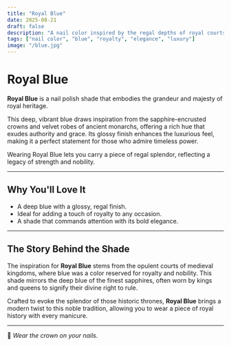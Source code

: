 ```yaml
---
title: "Royal Blue"
date: 2025-08-21
draft: false
description: "A nail color inspired by the regal depths of royal courts."
tags: ["nail color", "blue", "royalty", "elegance", "luxury"]
image: "/blue.jpg"
---
```


# Royal Blue


**Royal Blue** is a nail polish shade that embodies the grandeur and majesty of royal heritage.

This deep, vibrant blue draws inspiration from the sapphire-encrusted crowns and velvet robes of ancient monarchs, offering a rich hue that exudes authority and grace. Its glossy finish enhances the luxurious feel, making it a perfect statement for those who admire timeless power.

Wearing Royal Blue lets you carry a piece of regal splendor, reflecting a legacy of strength and nobility.

---

## Why You'll Love It
- A deep blue with a glossy, regal finish.
- Ideal for adding a touch of royalty to any occasion.
- A shade that commands attention with its bold elegance.

---

## The Story Behind the Shade
The inspiration for **Royal Blue** stems from the opulent courts of medieval kingdoms, where blue was a color reserved for royalty and nobility. This shade mirrors the deep blue of the finest sapphires, often worn by kings and queens to signify their divine right to rule.

Crafted to evoke the splendor of those historic thrones, **Royal Blue** brings a modern twist to this noble tradition, allowing you to wear a piece of royal history with every manicure.

---

💅 *Wear the crown on your nails.*
